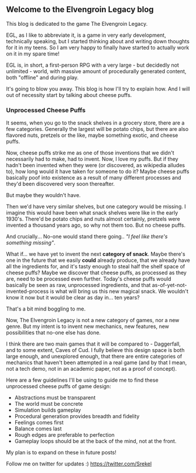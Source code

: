 ## Welcome to the Elvengroin Legacy blog

This blog is dedicated to the game The Elvengroin Legacy.

EGL, as I like to abbreviate it, is a game in very early development, technically speaking, but I started thinking about and writing down thoughts for it in my teens. So I am very happy to finally have started to actually work on it in my spare time! 

EGL is, in short, a first-person RPG with a very large - but decidedly not unlimited - world, with massive amount of procedurally generated content, both "offline" and during play. 

It's going to blow you away. This blog is how I'll try to explain how. And I will out of necessity start by talking about cheese puffs.

### Unprocessed Cheese Puffs

It seems, when you go to the snack shelves in a grocery store, there are a few categories. Generally the largest will be potato chips, but there are also flavored nuts, pretzels or the like, maybe something exotic, and cheese puffs.

Now, cheese puffs strike me as one of those inventions that we didn't necessarily had to make, had to invent. Now, I love my puffs. But if they hadn't been invented when they were (or discovered, as wikipedia alludes to), how long would it have taken for someone to do it? Maybe cheese puffs basically poof into existence as a result of many different processes and they'd been discovered very soon thereafter. 

But maybe they wouldn't have. 

Then we'd have very similar shelves, but one category would be missing. I imagine this would have been what snack shelves were like in the early 1930's. There'd be potato chips and nuts almost certainly, pretzels were invented a thousand years ago, so why not them too. But no cheese puffs.

And crucially... No-one would stand there going.. *"I feel like there's something missing"*.

What if... we have yet to invent the next **category of snack**. Maybe there's one in the future that we easily **could** already produce, that we already have all the ingredients for, and it's tasty enough to steal half the shelf space of cheese puffs? Maybe we discover that cheese puffs, as processed as they are, need to be processed even further. Today's cheese puffs would basically be seen as raw, unprocessed ingredients, and that as-of-yet-not-invented-process is what will bring us this new magical snack. We wouldn't know it now but it would be clear as day in... ten years?

That's a bit mind boggling to me.

Now, The Elvengroin Legacy is not a new category of games, nor a new genre. But my intent is to invent new mechanics, new features, new possibilities that no-one else has done. 

I think there are two main games that it will be compared to - Daggerfall, and to some extent, Caves of Cud. I fully believe this design space is both large enough, and unexplored enough, that there are entire categories of mechanics that haven't been attempted in a real game (and by that I mean, not a tech demo, not in an academic paper, not as a proof of concept).

Here are a few guidelines I'll be using to guide me to find these unprocessed cheese puffs of game design:
 * Abstractions must be transparent
 * The world must be concrete
 * Simulation builds gameplay
 * Procedural generation provides breadth and fidelity
 * Feelings comes first
 * Balance comes last
 * Rough edges are preferable to perfection
 * Gameplay loops should be at the back of the mind, not at the front.

My plan is to expand on these in future posts! 

Follow me on twitter for updates :) https://twitter.com/Srekel
